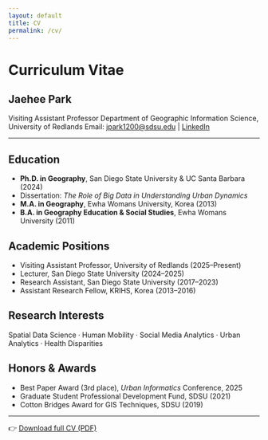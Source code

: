 ```yaml
---
layout: default
title: CV
permalink: /cv/
---
```



# Curriculum Vitae


## Jaehee Park
Visiting Assistant Professor
Department of Geographic Information Science, University of Redlands
Email: jpark1200@sdsu.edu | [LinkedIn](https://www.linkedin.com/in/jaehee-park06)


---


## Education
- **Ph.D. in Geography**, San Diego State University & UC Santa Barbara (2024)
- Dissertation: *The Role of Big Data in Understanding Urban Dynamics*
- **M.A. in Geography**, Ewha Womans University, Korea (2013)
- **B.A. in Geography Education & Social Studies**, Ewha Womans University (2011)


## Academic Positions
- Visiting Assistant Professor, University of Redlands (2025–Present)
- Lecturer, San Diego State University (2024–2025)
- Research Assistant, San Diego State University (2017–2023)
- Assistant Research Fellow, KRIHS, Korea (2013–2016)


## Research Interests
Spatial Data Science · Human Mobility · Social Media Analytics · Urban Analytics · Health Disparities


## Honors & Awards
- Best Paper Award (3rd place), *Urban Informatics* Conference, 2025
- Graduate Student Professional Development Fund, SDSU (2021)
- Cotton Bridges Award for GIS Techniques, SDSU (2019)


---


👉 [Download full CV (PDF)](assets/CV_JaeheePark.pdf)
